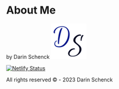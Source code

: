 # About Me
by Darin Schenck
<img src="img/android-icon-96x96.png" 
                alt="Initials DS Logo">

[![Netlify Status](https://api.netlify.com/api/v1/badges/33d202b5-727d-4cd2-a6df-4f01dffd575f/deploy-status)](https://app.netlify.com/sites/about-me-dschenck88/deploys)

All rights reserved
&COPY; - 2023 Darin Schenck
